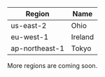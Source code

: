 | Region | Name |
| --- | --- | 
| us-east-2 | Ohio |
| eu-west-1 | Ireland |
| ap-northeast-1 | Tokyo |

More regions are coming soon.
